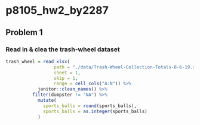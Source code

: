 p8105\_hw2\_by2287
================

## Problem 1

### Read in & clea the trash-wheel dataset

``` r
trash_wheel = read_xlsx(
                  path = "./data/Trash-Wheel-Collection-Totals-8-6-19.xlsx", 
                  sheet = 1, 
                  skip = 1,
                  range = cell_cols("A:N")) %>% 
            janitor::clean_names() %>% 
          filter(dumpster != "NA") %>% 
            mutate(
              sports_balls = round(sports_balls),
              sports_balls = as.integer(sports_balls)
            ) 
```
